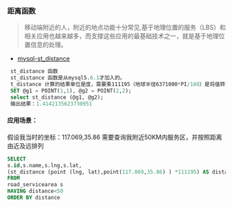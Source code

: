 ### 距离函数

> 移动端附近的人，附近的地点功能十分常见,基于地理位置的服务（LBS）和相关应用也越来越多，而支撑这些应用的最基础技术之一，就是基于地理位置信息的处理。

- [mysql-st_distance](https://dev.mysql.com/doc/refman/5.6/en/spatial-relation-functions-mbr.html)

```sql
 st_distance 函数
 st_distance 函数是从mysql5.6.1才加入的。
 t_distance 计算的结果单位是度，需要乘111195（地球半径6371000*PI/180）是将值转化为米。
 SET @g1 = POINT(1,1), @g2 = POINT(2,2);
 select st_distance (@g1, @g2);
 输出结果：1.4142135623730951
```
#### 应用场景：
假设我当时的坐标：117.069,35.86 需要查询我附近50KM内服务区，并按照距离由近及远排列
```sql
SELECT 
s.id,s.name,s.lng,s.lat, 
(st_distance (point (lng, lat),point(117.069,35.86) ) *111195) AS distance 
FROM 
road_servicearea s 
HAVING distance<50 
ORDER BY distance
```